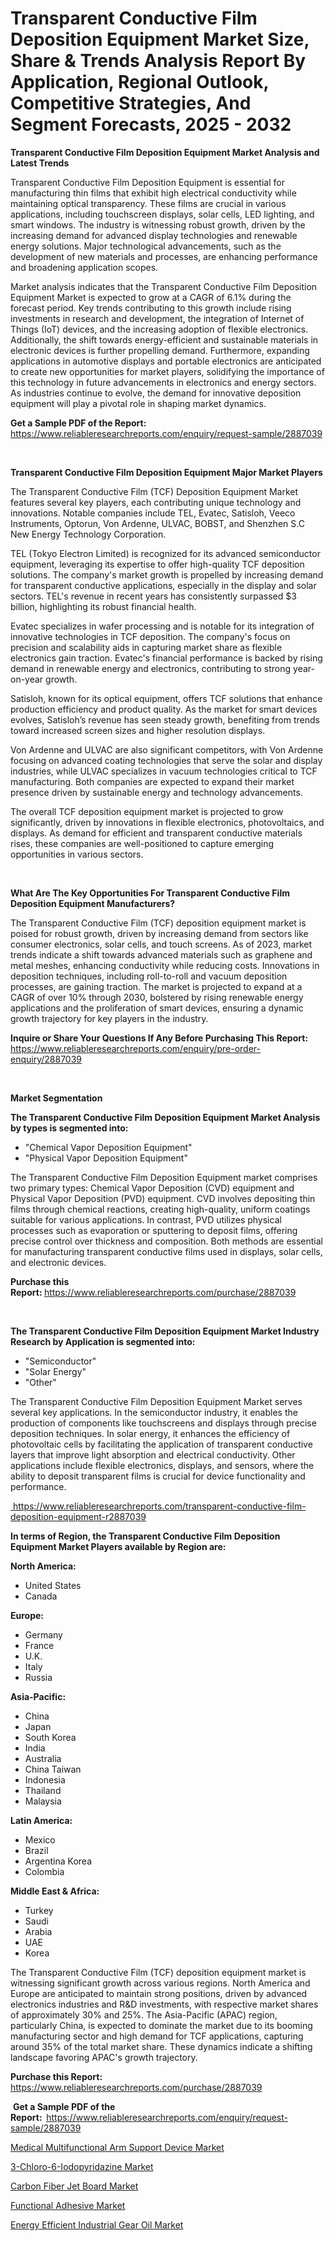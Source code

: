 <p><h1>Transparent Conductive Film Deposition Equipment Market Size, Share & Trends Analysis Report By Application, Regional Outlook, Competitive Strategies, And Segment Forecasts, 2025 - 2032</h1></p><p><strong>Transparent Conductive Film Deposition Equipment Market Analysis and Latest Trends</strong></p>
<p><p>Transparent Conductive Film Deposition Equipment is essential for manufacturing thin films that exhibit high electrical conductivity while maintaining optical transparency. These films are crucial in various applications, including touchscreen displays, solar cells, LED lighting, and smart windows. The industry is witnessing robust growth, driven by the increasing demand for advanced display technologies and renewable energy solutions. Major technological advancements, such as the development of new materials and processes, are enhancing performance and broadening application scopes.</p><p>Market analysis indicates that the Transparent Conductive Film Deposition Equipment Market is expected to grow at a CAGR of 6.1% during the forecast period. Key trends contributing to this growth include rising investments in research and development, the integration of Internet of Things (IoT) devices, and the increasing adoption of flexible electronics. Additionally, the shift towards energy-efficient and sustainable materials in electronic devices is further propelling demand. Furthermore, expanding applications in automotive displays and portable electronics are anticipated to create new opportunities for market players, solidifying the importance of this technology in future advancements in electronics and energy sectors. As industries continue to evolve, the demand for innovative deposition equipment will play a pivotal role in shaping market dynamics.</p></p>
<p><strong>Get a Sample PDF of the Report:&nbsp;</strong> <a href="https://www.reliableresearchreports.com/enquiry/request-sample/2887039?utm_campaign=37&utm_medium=2&utm_source=Github&utm_content=ia&utm_term=13032025&utm_id=transparent-conductive-film-deposition-equipment">https://www.reliableresearchreports.com/enquiry/request-sample/2887039</a></p>
<p>&nbsp;</p>
<p><strong>Transparent Conductive Film Deposition Equipment Major Market Players</strong></p>
<p><p>The Transparent Conductive Film (TCF) Deposition Equipment Market features several key players, each contributing unique technology and innovations. Notable companies include TEL, Evatec, Satisloh, Veeco Instruments, Optorun, Von Ardenne, ULVAC, BOBST, and Shenzhen S.C New Energy Technology Corporation.</p><p>TEL (Tokyo Electron Limited) is recognized for its advanced semiconductor equipment, leveraging its expertise to offer high-quality TCF deposition solutions. The company's market growth is propelled by increasing demand for transparent conductive applications, especially in the display and solar sectors. TEL's revenue in recent years has consistently surpassed $3 billion, highlighting its robust financial health.</p><p>Evatec specializes in wafer processing and is notable for its integration of innovative technologies in TCF deposition. The company's focus on precision and scalability aids in capturing market share as flexible electronics gain traction. Evatec's financial performance is backed by rising demand in renewable energy and electronics, contributing to strong year-on-year growth.</p><p>Satisloh, known for its optical equipment, offers TCF solutions that enhance production efficiency and product quality. As the market for smart devices evolves, Satisloh’s revenue has seen steady growth, benefiting from trends toward increased screen sizes and higher resolution displays.</p><p>Von Ardenne and ULVAC are also significant competitors, with Von Ardenne focusing on advanced coating technologies that serve the solar and display industries, while ULVAC specializes in vacuum technologies critical to TCF manufacturing. Both companies are expected to expand their market presence driven by sustainable energy and technology advancements.</p><p>The overall TCF deposition equipment market is projected to grow significantly, driven by innovations in flexible electronics, photovoltaics, and displays. As demand for efficient and transparent conductive materials rises, these companies are well-positioned to capture emerging opportunities in various sectors.</p></p>
<p>&nbsp;</p>
<p><strong>What Are The Key Opportunities For Transparent Conductive Film Deposition Equipment Manufacturers?</strong></p>
<p><p>The Transparent Conductive Film (TCF) deposition equipment market is poised for robust growth, driven by increasing demand from sectors like consumer electronics, solar cells, and touch screens. As of 2023, market trends indicate a shift towards advanced materials such as graphene and metal meshes, enhancing conductivity while reducing costs. Innovations in deposition techniques, including roll-to-roll and vacuum deposition processes, are gaining traction. The market is projected to expand at a CAGR of over 10% through 2030, bolstered by rising renewable energy applications and the proliferation of smart devices, ensuring a dynamic growth trajectory for key players in the industry.</p></p>
<p><strong>Inquire or Share Your Questions If Any Before Purchasing This Report:</strong> <a href="https://www.reliableresearchreports.com/enquiry/pre-order-enquiry/2887039?utm_campaign=37&utm_medium=2&utm_source=Github&utm_content=ia&utm_term=13032025&utm_id=transparent-conductive-film-deposition-equipment">https://www.reliableresearchreports.com/enquiry/pre-order-enquiry/2887039</a></p>
<p>&nbsp;</p>
<p><strong>Market Segmentation</strong></p>
<p><strong>The Transparent Conductive Film Deposition Equipment Market Analysis by types is segmented into:</strong></p>
<p><ul><li>"Chemical Vapor Deposition Equipment"</li><li>"Physical Vapor Deposition Equipment"</li></ul></p>
<p><p>The Transparent Conductive Film Deposition Equipment market comprises two primary types: Chemical Vapor Deposition (CVD) equipment and Physical Vapor Deposition (PVD) equipment. CVD involves depositing thin films through chemical reactions, creating high-quality, uniform coatings suitable for various applications. In contrast, PVD utilizes physical processes such as evaporation or sputtering to deposit films, offering precise control over thickness and composition. Both methods are essential for manufacturing transparent conductive films used in displays, solar cells, and electronic devices.</p></p>
<p><strong>Purchase this Report:&nbsp;</strong><a href="https://www.reliableresearchreports.com/purchase/2887039?utm_campaign=37&utm_medium=2&utm_source=Github&utm_content=ia&utm_term=13032025&utm_id=transparent-conductive-film-deposition-equipment">https://www.reliableresearchreports.com/purchase/2887039</a></p>
<p>&nbsp;</p>
<p><strong>The Transparent Conductive Film Deposition Equipment Market Industry Research by Application is segmented into:</strong></p>
<p><ul><li>"Semiconductor"</li><li>"Solar Energy"</li><li>"Other"</li></ul></p>
<p><p>The Transparent Conductive Film Deposition Equipment Market serves several key applications. In the semiconductor industry, it enables the production of components like touchscreens and displays through precise deposition techniques. In solar energy, it enhances the efficiency of photovoltaic cells by facilitating the application of transparent conductive layers that improve light absorption and electrical conductivity. Other applications include flexible electronics, displays, and sensors, where the ability to deposit transparent films is crucial for device functionality and performance.</p></p>
<p><a href="https://www.reliableresearchreports.com/transparent-conductive-film-deposition-equipment-r2887039?utm_campaign=37&utm_medium=2&utm_source=Github&utm_content=ia&utm_term=13032025&utm_id=transparent-conductive-film-deposition-equipment">&nbsp;https://www.reliableresearchreports.com/transparent-conductive-film-deposition-equipment-r2887039</a></p>
<p><strong>In terms of Region, the Transparent Conductive Film Deposition Equipment Market Players available by Region are:</strong></p>
<p>
    <p> <strong> North America: </strong>
        <ul>
            <li>United States</li>
            <li>Canada</li>
        </ul>
        </p> 
    <p> <strong> Europe: </strong>
        <ul>
            <li>Germany</li>
            <li>France</li>
            <li>U.K.</li>
            <li>Italy</li>
            <li>Russia</li>
        </ul>
        </p> 
    <p> <strong> Asia-Pacific: </strong>
        <ul>
            <li>China</li>
            <li>Japan</li>
            <li>South Korea</li>
            <li>India</li>
            <li>Australia</li>
            <li>China Taiwan</li>
            <li>Indonesia</li>
            <li>Thailand</li>
            <li>Malaysia</li>
        </ul>
        </p> 
    <p> <strong> Latin America: </strong>
        <ul>
            <li>Mexico</li>
            <li>Brazil</li>
            <li>Argentina Korea</li>
            <li>Colombia</li>
        </ul>
        </p> 
    <p> <strong> Middle East & Africa: </strong>
        <ul>
            <li>Turkey</li>
            <li>Saudi</li>
            <li>Arabia</li>
            <li>UAE</li>
            <li>Korea</li>
        </ul>
    </p>
    </p>
<p><p>The Transparent Conductive Film (TCF) deposition equipment market is witnessing significant growth across various regions. North America and Europe are anticipated to maintain strong positions, driven by advanced electronics industries and R&D investments, with respective market shares of approximately 30% and 25%. The Asia-Pacific (APAC) region, particularly China, is expected to dominate the market due to its booming manufacturing sector and high demand for TCF applications, capturing around 35% of the total market share. These dynamics indicate a shifting landscape favoring APAC's growth trajectory.</p></p>
<p><strong>Purchase this Report: </strong><a href="https://www.reliableresearchreports.com/purchase/2887039?utm_campaign=37&utm_medium=2&utm_source=Github&utm_content=ia&utm_term=13032025&utm_id=transparent-conductive-film-deposition-equipment">https://www.reliableresearchreports.com/purchase/2887039</a></p>
<p>&nbsp;<strong>Get a Sample PDF of the Report:&nbsp;&nbsp;</strong><a href="https://www.reliableresearchreports.com/enquiry/request-sample/2887039?utm_campaign=37&utm_medium=2&utm_source=Github&utm_content=ia&utm_term=13032025&utm_id=transparent-conductive-film-deposition-equipment">https://www.reliableresearchreports.com/enquiry/request-sample/2887039</a></p>
<p><strong></strong></p>
<p><p><a href="https://github.com/tineamonaya/Market-Research-Report-List-1/blob/main/medical-multifunctional-arm-support-device-market.md?utm_campaign=37&utm_medium=2&utm_source=Github&utm_content=ia&utm_term=13032025&utm_id=transparent-conductive-film-deposition-equipment">Medical Multifunctional Arm Support Device Market</a></p><p><a href="https://github.com/koopalujale2/Market-Research-Report-List-1/blob/main/3-chloro-6-iodopyridazine-market.md?utm_campaign=37&utm_medium=2&utm_source=Github&utm_content=ia&utm_term=13032025&utm_id=transparent-conductive-film-deposition-equipment">3-Chloro-6-Iodopyridazine Market</a></p><p><a href="https://github.com/lecaneidreks/Market-Research-Report-List-1/blob/main/carbon-fiber-jet-board-market.md?utm_campaign=37&utm_medium=2&utm_source=Github&utm_content=ia&utm_term=13032025&utm_id=transparent-conductive-film-deposition-equipment">Carbon Fiber Jet Board Market</a></p><p><a href="https://github.com/molayrabeta/Market-Research-Report-List-1/blob/main/functional-adhesive-market.md?utm_campaign=37&utm_medium=2&utm_source=Github&utm_content=ia&utm_term=13032025&utm_id=transparent-conductive-film-deposition-equipment">Functional Adhesive Market</a></p><p><a href="https://github.com/rigelciara0p/Market-Research-Report-List-1/blob/main/energy-efficient-industrial-gear-oil-market.md?utm_campaign=37&utm_medium=2&utm_source=Github&utm_content=ia&utm_term=13032025&utm_id=transparent-conductive-film-deposition-equipment">Energy Efficient Industrial Gear Oil Market</a></p></p>